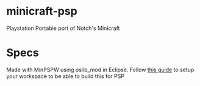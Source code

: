 minicraft-psp
=============

Playstation Portable port of Notch's Minicraft

Specs
=====

Made with MinPSPW using oslib_mod in Eclipse.
Follow [this guide](http://www.jetdrone.com/static/articles/pspeclipse.pdf) to setup your workspace to be able to build this for PSP
